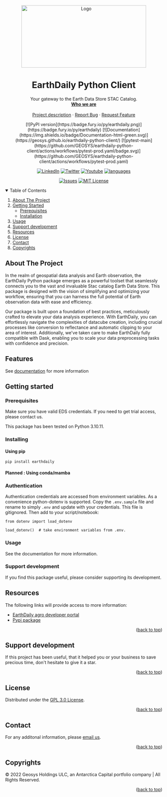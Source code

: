 <div id="top"></div>
<!-- PROJECT SHIELDS -->
<!--
*** See the bottom of this document for the declaration of the reference variables
*** https://www.markdownguide.org/basic-syntax/#reference-style-links
-->


<!-- PROJECT LOGO -->
<br />
<p align="center">
  <a href="https://github.com/GEOSYS">
    <img src="https://earthdailyagro.com/wp-content/uploads/2022/01/Logo.svg" alt="Logo" width="400" height="200">
  </a>

  <h1 align="center">EarthDaily Python Client</h3>

  <p align="center">
    Your gateway to the Earth Data Store STAC Catalog.
    <br />
    <a href="https://earthdailyagro.com/"><strong>Who we are</strong></a>
    <br />
    <br />
    <a href="https://github.com/GEOSYS/earthdaily">Project description</a>
    ·
    <a href="https://github.com/GEOSYS/earthdaily-python-client/issues">Report Bug</a>
    ·
    <a href="https://github.com/GEOSYS/earthdaily-python-client/issues">Request Feature</a>
  </p>
</p>


<div align="center">
[![PyPI version](https://badge.fury.io/py/earthdaily.png)](https://badge.fury.io/py/earthdaily)
[![Documentation](https://img.shields.io/badge/Documentation-html-green.svg)](https://geosys.github.io/earthdaily-python-client/)
[![pytest-main](https://github.com/GEOSYS/earthdaily-python-client/actions/workflows/pytest-prod.yaml/badge.svg)](https://github.com/GEOSYS/earthdaily-python-client/actions/workflows/pytest-prod.yaml)

[![LinkedIn][linkedin-shield]][linkedin-url]
[![Twitter][twitter-shield]][twitter-url]
[![Youtube][youtube-shield]][youtube-url]
[![languages][language-python-shiedl]][issues-url]
<!-- [![CITest][CITest-shield]][CITest-url]-->
[![Issues][issues-shield]][issues-url]
[![MIT License][license-shield]][license-url]
  
</div>


<!--[![Stargazers][GitStars-shield]][GitStars-url]-->
<!--[![Forks][forks-shield]][forks-url]-->
<!--[![Stargazers][stars-shield]][stars-url]-->


<!-- TABLE OF CONTENTS -->
<details open>
  <summary>Table of Contents</summary>
  <ol>
    <li>
      <a href="#about-the-project">About The Project</a>
    </li>
    <li>
      <a href="#getting-started">Getting Started</a>
      <ul>
        <li><a href="#prerequisites">Prerequisites</a></li>
        <li><a href="#installation">Installation</a></li>
      </ul>
    </li>
    <li><a href="#usage">Usage</a></li>
    <li><a href="#support-development">Support development</a></li>
    <li><a href="#resources">Resources</a></li>
    <li><a href="#license">License</a></li>
    <li><a href="#contact">Contact</a></li>
    <li><a href="#copyrights">Copyrights</a></li>
  </ol>
</details>

<!-- ABOUT THE PROJECT -->
## About The Project

In the realm of geospatial data analysis and Earth observation, the EarthDaily Python package emerges as a powerful toolset that seamlessly connects you to the vast and invaluable Stac catalog Earth Data Store. This package is designed with the vision of simplifying and optimizing your workflow, ensuring that you can harness the full potential of Earth observation data with ease and efficiency.

Our package is built upon a foundation of best practices, meticulously crafted to elevate your data analysis experience. With EarthDaily, you can effortlessly navigate the complexities of datacube creation, including crucial processes like conversion to reflectance and automatic clipping to your area of interest. Additionally, we've taken care to make EarthDaily fully compatible with Dask, enabling you to scale your data preprocessing tasks with confidence and precision.


## Features

See [documentation](https://geosys.github.io/earthdaily-python-client/) for more information

## Getting started

### Prerequisites

Make sure you have valid EDS credentials. If you need to get trial access, please contact us.

This package has been tested on Python 3.10.11.


### Installing

#### Using pip 

`pip install earthdaily`

#### Planned : Using conda/mamba

### Authentication
Authentication credentials are accessed from environment variables. As a convenience python-dotenv is supported. 
Copy the `.env.sample` file and rename to simply `.env` and update with your credentials. This file is gitignored. 
Then add to your script/notebook:

```python3
from dotenv import load_dotenv

load_dotenv()  # take environment variables from .env.
```

### Usage

See the documentation for more information.

### Support development

If you find this package useful, please consider supporting its development.


<!-- RESOURCES -->
## Resources 
The following links will provide access to more information:
- [EarthDaily agro developer portal  ](https://developer.geosys.com/)
- [Pypi package](https://pypi.org/project/geosyspy/)

<p align="right">(<a href="#top">back to top</a>)</p>

<!-- CONTRIBUTING -->
## Support development

If this project has been useful, that it helped you or your business to save precious time, don't hesitate to give it a star.

<p align="right">(<a href="#top">back to top</a>)</p>

## License

Distributed under the [GPL 3.0 License](https://www.gnu.org/licenses/gpl-3.0.en.html). 

<p align="right">(<a href="#top">back to top</a>)</p>

## Contact

For any additonal information, please [email us](mailto:sales@earthdailyagro.com).

<p align="right">(<a href="#top">back to top</a>)</p>

## Copyrights

© 2022 Geosys Holdings ULC, an Antarctica Capital portfolio company | All Rights Reserved.

<p align="right">(<a href="#top">back to top</a>)</p>


<!-- MARKDOWN LINKS & IMAGES -->
<!-- https://www.markdownguide.org/basic-syntax/#reference-style-links -->
<!-- List of available shields https://shields.io/category/license -->
<!-- List of available shields https://simpleicons.org/ -->
[contributors-shield]: https://img.shields.io/github/contributors/github_username/repo.svg?style=social
[contributors-url]: https://github.com/github_username/repo/graphs/contributors
[forks-shield]: https://img.shields.io/github/forks/github_username/repo.svg?style=plastic&logo=appveyor
[forks-url]: https://github.com/github_username/repo/network/members
[stars-shield]: https://img.shields.io/github/stars/qgis-plugin/repo.svg?style=plastic&logo=appveyor
[stars-url]: https://github.com/github_username/repo/stargazers
[issues-shield]: https://img.shields.io/github/issues/GEOSYS/GeosysPy/repo.svg?style=social
[issues-url]: https://github.com/github_username/repo/issues
[license-shield]: https://img.shields.io/github/license/GEOSYS/qgis-plugin
[license-url]: https://www.gnu.org/licenses/gpl-3.0.en.html
[linkedin-shield]: https://img.shields.io/badge/-LinkedIn-black.svg?style=social&logo=linkedin
[linkedin-url]: https://www.linkedin.com/company/earthdailyagro/mycompany/
[twitter-shield]: https://img.shields.io/twitter/follow/EarthDailyAgro?style=social
[twitter-url]: https://img.shields.io/twitter/follow/EarthDailyAgro?style=social
[youtube-shield]: https://img.shields.io/youtube/channel/views/UCy4X-hM2xRK3oyC_xYKSG_g?style=social
[youtube-url]: https://img.shields.io/youtube/channel/views/UCy4X-hM2xRK3oyC_xYKSG_g?style=social
[language-python-shiedl]: https://img.shields.io/badge/python-3.9-green?logo=python
[language-python-url]: https://pypi.org/ 
[GitStars-shield]: https://img.shields.io/github/stars/GEOSYS?style=social
[GitStars-url]: https://img.shields.io/github/stars/GEOSYS?style=social
[CITest-shield]: https://img.shields.io/github/workflow/status/GEOSYS/GeosysPy/Continous%20Integration
[CITest-url]: https://img.shields.io/github/workflow/status/GEOSYS/GeosysPy/Continous%20Integration